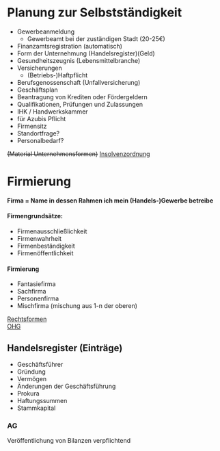 
# Planung zur Selbstständigkeit
- Gewerbeanmeldung
  - Gewerbeamt bei der zuständigen Stadt (20-25€)
- Finanzamtsregistration (automatisch)
- Form der Unternehmung (Handelsregister)(Geld)
- Gesundheitszeugnis (Lebensmittelbranche)
- Versicherungen
  - (Betriebs-)Haftpflicht
-  Berufsgenossenschaft (Unfallversicherung)
-  Geschäftsplan
  -  Beantragung von Krediten oder Fördergeldern
-  Qualifikationen, Prüfungen und Zulassungen
-  IHK / Handwerkskammer
  -  für Azubis Pflicht
-  Firmensitz
-  Standortfrage?
-  Personalbedarf?

~~(Material Unternehmensformen)~~
[Insolvenzordnung](Material/2017_03_11_Insolvenzordnung.pdf)
# Firmierung
__Firma = Name in dessen Rahmen ich mein (Handels-)Gewerbe betreibe__  

#### Firmengrundsätze:
-  Firmenausschließlichkeit
-  Firmenwahrheit
-  Firmenbeständigkeit
-  Firmenöffentlichkeit

####  Firmierung
- Fantasiefirma
- Sachfirma
- Personenfirma
- Mischfirma (mischung aus 1-n der oberen)

[Rechtsformen](Material/2017_03_11_Rechtsformen.pdf)  
[OHG](Material/2017_03_11_OHG.pdf)

## Handelsregister (Einträge)
- Geschäftsführer
- Gründung
- Vermögen
- Änderungen der Geschäftsführung
- Prokura
- Haftungssummen
- Stammkapital

### AG
  Veröffentlichung von Bilanzen verpflichtend
